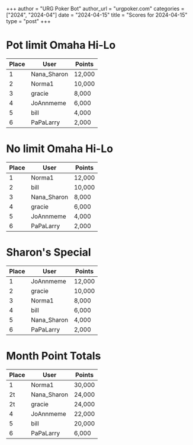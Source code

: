 +++
author = "URG Poker Bot"
author_url = "urgpoker.com"
categories = ["2024", "2024-04"]
date = "2024-04-15"
title = "Scores for 2024-04-15"
type = "post"
+++
# Pot limit Omaha Hi-Lo

| Place | User | Points |
|-------|------|--------|
| 1 | Nana_Sharon | 12,000 |
| 2 | Norma1 | 10,000 |
| 3 | gracie | 8,000 |
| 4 | JoAnnmeme | 6,000 |
| 5 | bill | 4,000 |
| 6 | PaPaLarry | 2,000 |

# No limit Omaha Hi-Lo

| Place | User | Points |
|-------|------|--------|
| 1 | Norma1 | 12,000 |
| 2 | bill | 10,000 |
| 3 | Nana_Sharon | 8,000 |
| 4 | gracie | 6,000 |
| 5 | JoAnnmeme | 4,000 |
| 6 | PaPaLarry | 2,000 |

# Sharon's Special

| Place | User | Points |
|-------|------|--------|
| 1 | JoAnnmeme | 12,000 |
| 2 | gracie | 10,000 |
| 3 | Norma1 | 8,000 |
| 4 | bill | 6,000 |
| 5 | Nana_Sharon | 4,000 |
| 6 | PaPaLarry | 2,000 |

# Month Point Totals

| Place | User | Points |
|-------|------|--------|
| 1 | Norma1 | 30,000 |
| 2t | Nana_Sharon | 24,000 |
| 2t | gracie | 24,000 |
| 4 | JoAnnmeme | 22,000 |
| 5 | bill | 20,000 |
| 6 | PaPaLarry | 6,000 |
